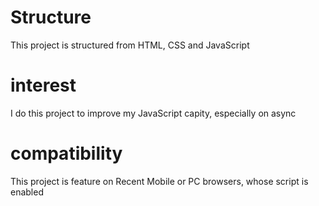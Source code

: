 # Structure
This project is structured from HTML, CSS and JavaScript

# interest
I do this project to improve my JavaScript capity, especially on async

# compatibility
This project is feature on Recent Mobile or PC browsers, whose script is enabled